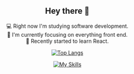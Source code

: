 <div align="center"> <h2>Hey there 👋</h2>


💻 Right now I'm studying software development.  
📌 I'm currently focusing on everything front end.  
🌱 Recently started to learn React.  

[![Top Langs](https://github-readme-stats.vercel.app/api/top-langs/?username=awrelyah&layout=compact&theme=radical)](https://github.com/awrelyah/github-readme-stats)

[![My Skills](https://skillicons.dev/icons?i=sass,html,js,react,css&theme=dark)](https://skillicons.dev)
</div>
<!--
**awrelyah/awrelyah** is a ✨ _special_ ✨ repository because its `README.md` (this file) appears on your GitHub profile.

Here are some ideas to get you started:

- 🔭 I’m currently working on ...
- 🌱 I’m currently learning ...
- 👯 I’m looking to collaborate on ...
- 🤔 I’m looking for help with ...
- 💬 Ask me about ...
- 📫 How to reach me: ...
- 😄 Pronouns: ...
- ⚡ Fun fact: ...
-->
